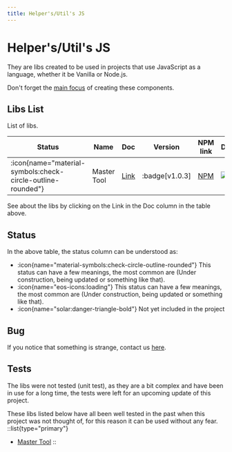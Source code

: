 ```yaml
---
title: Helper's/Util's JS
---
```


# Helper's/Util's JS

They are libs created to be used in projects that use JavaScript as a language, whether it be Vanilla or Node.js.

Don't forget the [main focus](/nimbus#main-focus) of creating these components.

## Libs List

List of libs.

| Status | Name | Doc | Version | NPM link | Downloads |
|---|---|---|---|---|---|
| <span class="icon-lib-status icon-check"> :icon{name="material-symbols:check-circle-outline-rounded"}</span> | Master Tool | [Link](helpers-utils-js/master-tool) | :badge[v1.0.3] | <a href="https://www.npmjs.com/package/@vlalg-nimbus/master-tool" target="_blank">NPM</a> | <span class="npm-badge">![npm](https://img.shields.io/npm/dt/@vlalg-nimbus/master-tool?style=plastic)</span> |

See about the libs by clicking on the Link in the Doc column in the table above.

## Status

In the above table, the status column can be understood as:

- <span class="icon-lib-status icon-check"> :icon{name="material-symbols:check-circle-outline-rounded"}</span> This status can have a few meanings, the most common are (Under construction, being updated or something like that).
- <span class="icon-lib-status icon-construction"> :icon{name="eos-icons:loading"}</span> This status can have a few meanings, the most common are (Under construction, being updated or something like that).
- <span class="icon-lib-status icon-coming"> :icon{name="solar:danger-triangle-bold"}</span> Not yet included in the project

## Bug

If you notice that something is strange, contact us [here](https://github.com/VemLavarALoucaGamers/vlalg-nimbus/discussions).

## Tests

The libs were not tested (unit test), as they are a bit complex and have been in use for a long time, the tests were left for an upcoming update of this project.

These libs listed below have all been well tested in the past when this project was not thought of, for this reason it can be used without any fear.
::list{type="primary"}
- <a href="https://www.npmjs.com/package/@vlalg-nimbus/master-tool" target="_blank">Master Tool</a>
::

